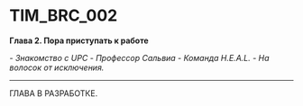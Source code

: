 # TIM_BRC_002

**Глава 2. Пора приступать к работе**

*\- Знакомство с UPC \- Профессор Сальвиа \- Команда H.E.A.L. \- На волосок от исключения.*

---
ГЛАВА В РАЗРАБОТКЕ.

<!-- Метро Барселоны меня не впечатлило. По сравнению с метро Петербурга, прорытого глубоко под землёй, большинство тоннелей метро Европы пролегает практически под самой улицей, под бетонной плитой и асфальтом, и иногда проходящие поезда можно увидеть через решётку в тротуаре. Примерно то же самое я уже видел в Германии и Бельгии. Метро Барселоны не было исключением: иногда поезда выходили на улицу, исчезая затем в изрисованных граффити бетонных тонелях. Иногда тоннели не имели верхних перекрытий и освещались солнечным светом, но все станции метро, прохладные и мрачные, располагались под землёй.
-->

<!-- 
В этой главе Тим должен купить экипировку для велосипеда
-->